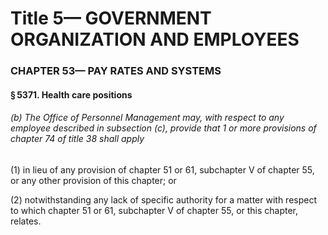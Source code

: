 
# Title 5— GOVERNMENT ORGANIZATION AND EMPLOYEES
### CHAPTER 53— PAY RATES AND SYSTEMS
#### § 5371. Health care positions
###### (b) The Office of Personnel Management may, with respect to any employee described in subsection (c), provide that 1 or more provisions of chapter 74 of title 38 shall apply

(1) in lieu of any provision of chapter 51 or 61, subchapter V of chapter 55, or any other provision of this chapter; or

(2) notwithstanding any lack of specific authority for a matter with respect to which chapter 51 or 61, subchapter V of chapter 55, or this chapter, relates.
